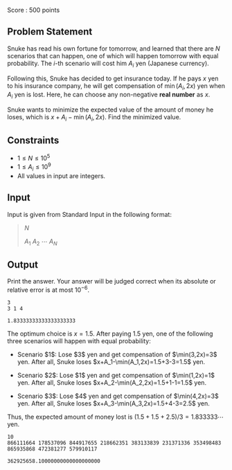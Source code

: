 Score : $500$ points

## Problem Statement

Snuke has read his own fortune for tomorrow, and learned that there are $N$ scenarios that can happen, one of which will happen tomorrow with equal probability. The $i$-th scenario will cost him $A_i$ yen (Japanese currency).

Following this, Snuke has decided to get insurance today.
If he pays $x$ yen to his insurance company, he will get compensation of $\min(A_i,2x)$ yen when $A_i$ yen is lost.
Here, he can choose any non-negative **real number** as $x$.

Snuke wants to minimize the expected value of the amount of money he loses, which is $x+A_i-\min(A_i,2x)$.
Find the minimized value.

## Constraints

- $1 \leq N \leq 10^5$
- $1 \leq A_i \leq 10^9$
- All values in input are integers.

## Input

Input is given from Standard Input in the following format:

> $N$
> 
> $A_1$ $A_2$ $\cdots$ $A_N$

## Output

Print the answer.
Your answer will be judged correct when its absolute or relative error is at most $10^{-6}$.

```input1
3
3 1 4
```

```output1
1.83333333333333333333
```

The optimum choice is $x=1.5$.
After paying $1.5$ yen, one of the following three scenarios will happen with equal probability:

- <p>Scenario $1$: Lose $3$ yen and get compensation of $\min(3,2x)=3$ yen. After all, Snuke loses $x+A_1-\min(A_1,2x)=1.5+3-3=1.5$ yen.</p>
- <p>Scenario $2$: Lose $1$ yen and get compensation of $\min(1,2x)=1$ yen. After all, Snuke loses $x+A_2-\min(A_2,2x)=1.5+1-1=1.5$ yen.</p>
- <p>Scenario $3$: Lose $4$ yen and get compensation of $\min(4,2x)=3$ yen. After all, Snuke loses $x+A_3-\min(A_3,2x)=1.5+4-3=2.5$ yen.</p>

Thus, the expected amount of money lost is $(1.5+1.5+2.5)/3=1.833333\cdots$ yen.

```input2
10
866111664 178537096 844917655 218662351 383133839 231371336 353498483 865935868 472381277 579910117
```

```output2
362925658.10000000000000000000
```